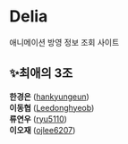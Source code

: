 # Delia
애니메이션 방영 정보 조회 사이트

## ✨최애의 3조
**한경은** ([hankyungeun](https://github.com/hankyungeun)) <br>
**이동협** ([Leedonghyeob](https://github.com/Leedonghyeob)) <br>
**류연우** ([ryu5110](https://github.com/ryu5110)) <br>
**이오재** ([ojlee6207](https://github.com/ojlee6207)) <br>
